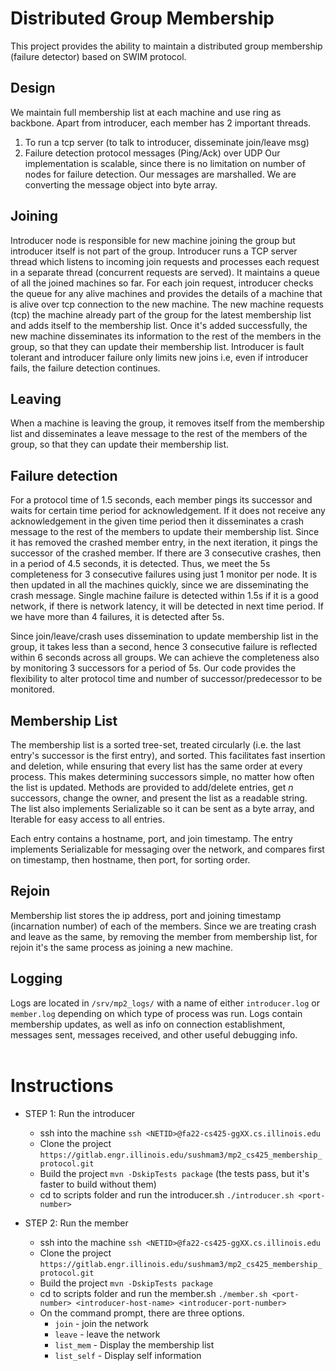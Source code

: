 # Distributed Group Membership

This project provides the ability to maintain a distributed group membership (failure detector) based on SWIM protocol.

## Design
We maintain full membership list at each machine and use ring as backbone.
Apart from introducer, each member has 2 important threads.
1. To run a tcp server (to talk to introducer, disseminate join/leave msg)
2. Failure detection protocol messages (Ping/Ack) over UDP
   Our implementation is scalable, since there is no limitation on number of nodes for failure detection.
   Our messages are marshalled. We are converting the message object into byte array.

## Joining
Introducer node is responsible for new machine joining the group but introducer itself is not part of the group.
Introducer runs a TCP server thread which listens to incoming join requests and processes each request in a separate thread (concurrent requests are served).
It maintains a queue of all the joined machines so far. For each join request, introducer checks the queue for any alive machines and provides the details of a machine that is alive over tcp connection to the new machine.
The new machine requests (tcp) the machine already part of the group for the latest membership list and adds itself to the membership list. Once it's added successfully, the new machine disseminates its information
to the rest of the members in the group, so that they can update their membership list.
Introducer is fault tolerant and introducer failure only limits new joins i.e, even if introducer fails, the failure detection continues.

## Leaving
When a machine is leaving the group, it removes itself from the membership list and disseminates a leave message to the rest of the members of the group, so that they can update their membership list.

## Failure detection
For a protocol time of 1.5 seconds, each member pings its successor and waits for certain time period for acknowledgement. If it does not receive any acknowledgement in the given time period then it disseminates a crash message to the
rest of the members to update their membership list. Since it has removed the crashed member entry, in the next iteration, it pings the successor of the crashed member. If there are 3 consecutive crashes, then in a period of 4.5 seconds, it is detected.
Thus, we meet the 5s completeness for 3 consecutive failures using just 1 monitor per node. It is then updated in all the machines quickly, since we are disseminating the crash message.
Single machine failure is detected within 1.5s if it is a good network, if there is network latency, it will be detected in next time period. If we have more than 4 failures, it is detected after 5s.

Since join/leave/crash uses dissemination to update membership list in the group, it takes less than a second, hence 3 consecutive failure is reflected within 6 seconds across all groups.
We can achieve the completeness also by monitoring 3 successors for a period of 5s. Our code provides the flexibility to alter protocol time and number of successor/predecessor to be monitored.

## Membership List
The membership list is a sorted tree-set, treated circularly (i.e. the last entry's successor is the first entry), and sorted. This facilitates fast insertion and deletion, while ensuring that every list has the same order at every process. This makes determining successors simple, no matter how often the list is updated. Methods are provided to add/delete entries, get $n$ successors, change the owner, and present the list as a readable string. The list also implements Serializable so it can be sent as a byte array, and Iterable for easy access to all entries.

Each entry contains a hostname, port, and join timestamp. The entry implements Serializable for messaging over the network, and compares first on timestamp, then hostname, then port, for sorting order.

## Rejoin
Membership list stores the ip address, port and joining timestamp (incarnation number) of each of the members.
Since we are treating crash and leave as the same, by removing the member from membership list, for rejoin it's the same process as joining a new machine.

## Logging
Logs are located in `/srv/mp2_logs/` with a name of either `introducer.log` or `member.log` depending on which type of process was run. Logs contain membership updates, as well as info on connection establishment, messages sent, messages received, and other useful debugging info.  
</br>
# Instructions
- STEP 1: Run the introducer
  * ssh into the machine ```ssh <NETID>@fa22-cs425-ggXX.cs.illinois.edu```
  * Clone the project ```https://gitlab.engr.illinois.edu/sushmam3/mp2_cs425_membership_protocol.git```
  * Build the project ```mvn -DskipTests package``` (the tests pass, but it's faster to build without them)
  * cd to scripts folder and run the introducer.sh ```./introducer.sh <port-number>```

- STEP 2: Run the member
  * ssh into the machine ```ssh <NETID>@fa22-cs425-ggXX.cs.illinois.edu```
  * Clone the project ```https://gitlab.engr.illinois.edu/sushmam3/mp2_cs425_membership_protocol.git```
  * Build the project ```mvn -DskipTests package```
  * cd to scripts folder and run the member.sh ```./member.sh <port-number> <introducer-host-name> <introducer-port-number>```
  * On the command prompt, there are three options.
    * ```join``` - join the network
    * ```leave``` - leave the network
    * ```list_mem``` - Display the membership list
    * ```list_self``` - Display self information
  